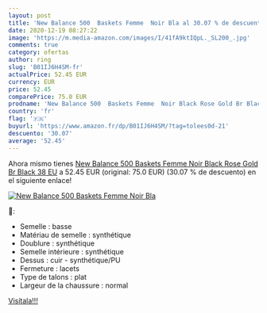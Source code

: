 ```yaml
---
layout: post
title: 'New Balance 500  Baskets Femme  Noir Bla al 30.07 % de descuento'
date: 2020-12-19 08:27:22
image: 'https://m.media-amazon.com/images/I/41fA9ktIQpL._SL200_.jpg'
comments: true
category: ofertas
author: ring
slug: 'B01IJ6H4SM-fr'
actualPrice: 52.45 EUR
currency: EUR
price: 52.45
comparePrice: 75.0 EUR
prodname: 'New Balance 500  Baskets Femme  Noir Black Rose Gold Br Black  38 EU'
country: 'fr'
flag: '🇫🇷'
buyurl: 'https://www.amazon.fr/dp/B01IJ6H4SM/?tag=tolees0d-21'
descuento: '30.07'
average: '52.45'
---
```


Ahora mismo tienes [New Balance 500  Baskets Femme  Noir Black Rose Gold Br Black  38 EU](https://www.amazon.fr/dp/B01IJ6H4SM/?tag=tolees0d-21) a 52.45 EUR (original: 75.0 EUR) (30.07 %  de descuento) en el siguiente enlace!

[![New Balance 500  Baskets Femme  Noir Bla](https://m.media-amazon.com/images/I/41fA9ktIQpL._SL200_.jpg)](https://www.amazon.fr/dp/B01IJ6H4SM/?tag=tolees0d-21)

🔎:

- Semelle : basse
- Matériau de semelle : synthétique
- Doublure : synthétique
- Semelle intérieure : synthétique
- Dessus : cuir - synthétique/PU
- Fermeture : lacets
- Type de talons : plat
- Largeur de la chaussure : normal

[Visítala!!!](https://www.amazon.fr/dp/B01IJ6H4SM/?tag=tolees0d-21)

